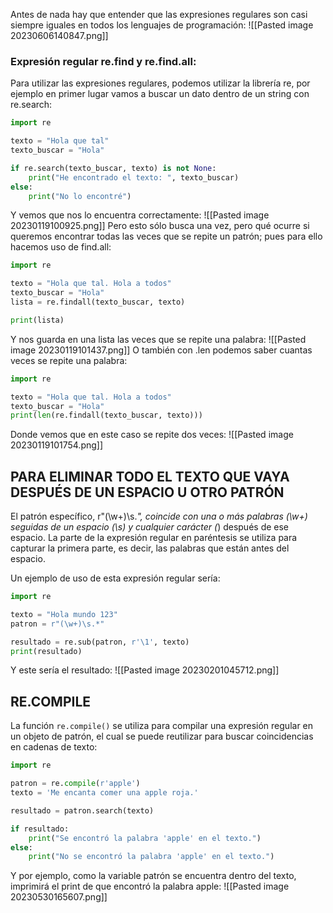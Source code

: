 Antes de nada hay que entender que las expresiones regulares son casi siempre iguales en todos los lenguajes de programación:
![[Pasted image 20230606140847.png]]

### Expresión regular re.find y re.find.all:
Para utilizar las expresiones regulares, podemos utilizar la librería re, por ejemplo en primer lugar vamos a buscar un dato dentro de un string con re.search:
```python
import re

texto = "Hola que tal"
texto_buscar = "Hola"

if re.search(texto_buscar, texto) is not None:
	print("He encontrado el texto: ", texto_buscar)
else:
	print("No lo encontré")
```
Y vemos que nos lo encuentra correctamente:
![[Pasted image 20230119100925.png]]
Pero esto sólo busca una vez, pero qué ocurre si queremos encontrar todas las veces que se repite un patrón; pues para ello hacemos uso de find.all:
```python
import re

texto = "Hola que tal. Hola a todos"
texto_buscar = "Hola"
lista = re.findall(texto_buscar, texto)

print(lista)
```
Y nos guarda en una lista las veces que se repite una palabra:
![[Pasted image 20230119101437.png]]
O también con .len podemos saber cuantas veces se repite una palabra:
```python
import re

texto = "Hola que tal. Hola a todos"
texto_buscar = "Hola"
print(len(re.findall(texto_buscar, texto)))
```
Donde vemos que en este caso se repite dos veces: 
![[Pasted image 20230119101754.png]]
## PARA ELIMINAR TODO EL TEXTO QUE VAYA DESPUÉS DE UN ESPACIO U OTRO PATRÓN
El patrón específico, r"(\w+)\s._", coincide con una o más palabras (\w+) seguidas de un espacio (\s) y cualquier carácter (_) después de ese espacio. La parte de la expresión regular en paréntesis se utiliza para capturar la primera parte, es decir, las palabras que están antes del espacio.

Un ejemplo de uso de esta expresión regular sería:
```python
import re

texto = "Hola mundo 123"
patron = r"(\w+)\s.*"

resultado = re.sub(patron, r'\1', texto)
print(resultado)
```
Y este sería el resultado:
![[Pasted image 20230201045712.png]]
## RE.COMPILE
La función `re.compile()` se utiliza para compilar una expresión regular en un objeto de patrón, el cual se puede reutilizar para buscar coincidencias en cadenas de texto:
```python
import re

patron = re.compile(r'apple')
texto = 'Me encanta comer una apple roja.'

resultado = patron.search(texto)

if resultado:
    print("Se encontró la palabra 'apple' en el texto.")
else:
    print("No se encontró la palabra 'apple' en el texto.")
```
Y por ejemplo, como la variable patrón se encuentra dentro del texto, imprimirá el print de que encontró la palabra apple:
![[Pasted image 20230530165607.png]]
